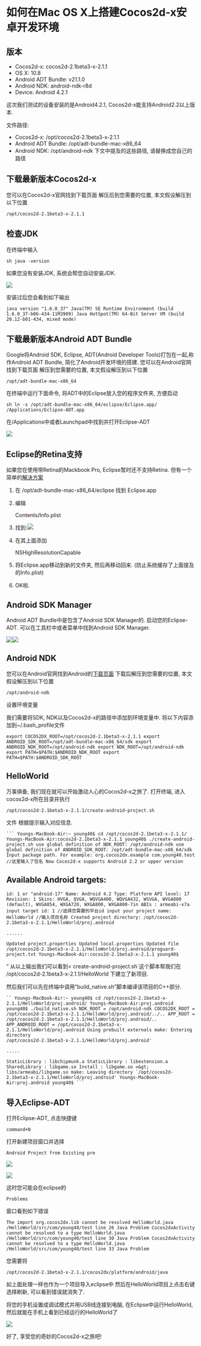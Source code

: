 如何在Mac OS X上搭建Cocos2d-x安卓开发环境
================

## 版本 ##

- Cocos2d-x: cocos2d-2.1beta3-x-2.1.1
- OS X: 10.8
- Android ADT Bundle: v21.1.0
- Android NDK: android-ndk-r8d
- Device: Android 4.2.1

这次我们测试的设备安装的是Android4.2.1, Cocos2d-x能支持Android2.2以上版本.

文件路径:

- Cocos2d-x: /opt/cocos2d-2.1beta3-x-2.1.1
- Android ADT Bundle: /opt/adt-bundle-mac-x86_64
- Android NDK: /opt/android-ndk 下文中提及的这些路径, 请替换成您自己的路径

## 下载最新版本Cocos2d-x ##

您可以在Cocos2d-x官网找到下载页面
 解压后到您需要的位置, 本文假设解压到以下位置

	/opt/cocos2d-2.1beta3-x-2.1.1


## 检查JDK ##

在终端中输入

	sh java -version


如果您没有安装JDK, 系统会帮您自动安装JDK.

![](./res/set-up-c-a-osx-001-jdk.png)


安装过后您会看到如下输出

	java version "1.6.0_37" Java(TM) SE Runtime Environment (build 1.6.0_37-b06-434-11M3909) Java HotSpot(TM) 64-Bit Server VM (build 20.12-b01-434, mixed mode)


## 下载最新版本Android ADT Bundle ##

Google将Android SDK, Eclipse, ADT(Android Developer Tools)打包在一起,称作Android ADT Bundle, 简化了Android开发环境的搭建.
您可以在Android官网找到下载页面
 解压到您需要的位置, 本文假设解压到以下位置

	/opt/adt-bundle-mac-x86_64


在终端中运行下面命令, 将ADT中的Eclipse放入您的程序文件夹, 方便启动

	sh ln -s /opt/adt-bundle-mac-x86_64/eclipse/Eclipse.app/ /Applications/Eclipse-ADT.app


在/Applications中或者Launchpad中找到并打开Eclipse-ADT

![](./res/set-up-c-a-osx-002-adt.png)

## Eclipse的Retina支持 ##

如果您在使用带Retina的Mackbook Pro, Eclipse暂时还不支持Retina. 但有一个简单的[解决方案](https://bugs.eclipse.org/bugs/show_bug.cgi?id=382972)

1. 在 /opt/adt-bundle-mac-x86_64/eclipse 找到 Eclipse.app
2. 编辑

	Contents/Info.plist

3. 找到:![](./res/Snip20130603_2.png)

4. 在其上面添加 

	NSHighResolutionCapable

5. 将Eclipse.app移动到新的文件夹, 然后再移动回来. (防止系统缓存了上面提及的Info.plist)
6. OK啦.

## Android SDK Manager ##

Android ADT Bundle中是包含了Android SDK Manager的. 启动您的Eclipse-ADT. 可以在工具栏中或者菜单中找到Android SDK Manager.

![](./res/set-up-c-a-osx-003-sdk-1.png)![](./set-up-c-a-osx-004-sdk-2.png)

## Android NDK ##

您可以在Android官网找到Android的[下载页面](http://developer.android.com/tools/sdk/ndk/index.html)
下载后解压到您需要的位置, 本文假设解压到以下位置

	/opt/android-ndk


设置环境变量

我们需要将SDK, NDK以及Cocos2d-x的路径中添加到环境变量中. 将以下内容添加到~/.bash_profile文件

	export COCOS2DX_ROOT=/opt/cocos2d-2.1beta3-x-2.1.1 export ANDROID_SDK_ROOT=/opt/adt-bundle-mac-x86_64/sdk export ANDROID_NDK_ROOT=/opt/android-ndk export NDK_ROOT=/opt/android-ndk export PATH=$PATH:$ANDROID_NDK_ROOT export PATH=$PATH:$ANDROID_SDK_ROOT


## HelloWorld ##

万事俱备, 我们现在就可以开始激动人心的Cocos2d-x之旅了.
打开终端, 进入cocos2d-x所在目录并执行

	/opt/cocos2d-2.1beta3-x-2.1.1/create-android-project.sh


文件
 根据提示输入对应信息.

	``` Youngs-MacBook-Air:~ young40$ cd /opt/cocos2d-2.1beta3-x-2.1.1/ Youngs-MacBook-Air:cocos2d-2.1beta3-x-2.1.1 young40$ ./create-android-project.sh use global definition of NDK_ROOT: /opt/android-ndk use global definition of ANDROID_SDK_ROOT: /opt/adt-bundle-mac-x86_64/sdk Input package path. For example: org.cocos2dx.example com.young40.test //这里输入了包名 Now Cocos2d-x supports Android 2.2 or upper version


## Available Android targets: ##

	id: 1 or "android-17" Name: Android 4.2 Type: Platform API level: 17 Revision: 1 Skins: HVGA, QVGA, WQVGA400, WQVGA432, WSVGA, WVGA800 (default), WVGA854, WXGA720, WXGA800, WXGA800-7in ABIs : armeabi-v7a input target id: 1 //选择您需要的平台id input your project name: HelloWorld //输入项目名称 Created project directory: /opt/cocos2d-2.1beta3-x-2.1.1/HelloWorld/proj.android
	 
	......
	 
	Updated project.properties Updated local.properties Updated file /opt/cocos2d-2.1beta3-x-2.1.1/HelloWorld/proj.android/proguard-project.txt Youngs-MacBook-Air:cocos2d-2.1beta3-x-2.1.1 young40$


“ 从以上输出我们可以看到<
create-android-project.sh`这个脚本帮我们在 /opt/cocos2d-2.1beta3-x-2.1.1/HelloWorld 下建立了新项目.

然后我们可以先在终端中调用”build_native.sh”脚本编译该项目的C++部分.

	`` Youngs-MacBook-Air:~ young40$ cd /opt/cocos2d-2.1beta3-x-2.1.1/HelloWorld/proj.android/ Youngs-MacBook-Air:proj.android young40$ ./build_native.sh NDK_ROOT = /opt/android-ndk COCOS2DX_ROOT = /opt/cocos2d-2.1beta3-x-2.1.1/HelloWorld/proj.android/../.. APP_ROOT = /opt/cocos2d-2.1beta3-x-2.1.1/HelloWorld/proj.android/.. APP_ANDROID_ROOT = /opt/cocos2d-2.1beta3-x-2.1.1/HelloWorld/proj.android Using prebuilt externals make: Entering directory
	/opt/cocos2d-2.1beta3-x-2.1.1/HelloWorld/proj.android'
	 
	.....
	
	StaticLibrary : libchipmunk.a StaticLibrary : libextension.a SharedLibrary : libgame.so Install : libgame.so =&gt; libs/armeabi/libgame.so make: Leaving directory `/opt/cocos2d-2.1beta3-x-2.1.1/HelloWorld/proj.android' Youngs-MacBook-Air:proj.android young40$ ```


## 导入Eclipse-ADT ##

打开Eclipse-ADT, 点击快捷键

	command+N


打开新建项目窗口并选择

	Android Project from Existing pre


![](./res/set-up-c-a-osx-005-helloworld-1.png)

![](./res/set-up-c-a-osx-006-helloworld-2.png)

这时您可能会在eclipse的

	Problems


窗口看到如下错误

	The import org.cocos2dx.lib cannot be resolved HelloWorld.java /HelloWorld/src/com/young40/test line 26 Java Problem Cocos2dxActivity cannot be resolved to a type HelloWorld.java /HelloWorld/src/com/young40/test line 30 Java Problem Cocos2dxActivity cannot be resolved to a type HelloWorld.java /HelloWorld/src/com/young40/test line 33 Java Problem


您需要将

	/opt/cocos2d-2.1beta3-x-2.1.1/cocos2dx/platform/android/java


如上面处理一样也作为一个项目导入eclipse中
 然后在HelloWorld项目上点击右键选择刷新, 可以看到错误就消失了.

将您的手机设置成调试模式并用USB线连接到电脑, 在Eclipse中运行HelloWorld, 然后就能在手机上看到已经运行的HelloWorld了

![](./res/set-up-c-a-osx-007-screen.png)

好了, 享受您的奇妙的Cocos2d-x之旅吧!
